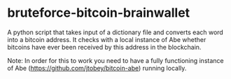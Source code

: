 bruteforce-bitcoin-brainwallet
==============================

A python script that takes input of a dictionary file and converts each word into a bitcoin address. It checks with a local instance of Abe whether bitcoins have ever been received by this address in the blockchain.

Note: In order for this to work you need to have a fully functioning instance of Abe (https://github.com/jtobey/bitcoin-abe) running locally.
